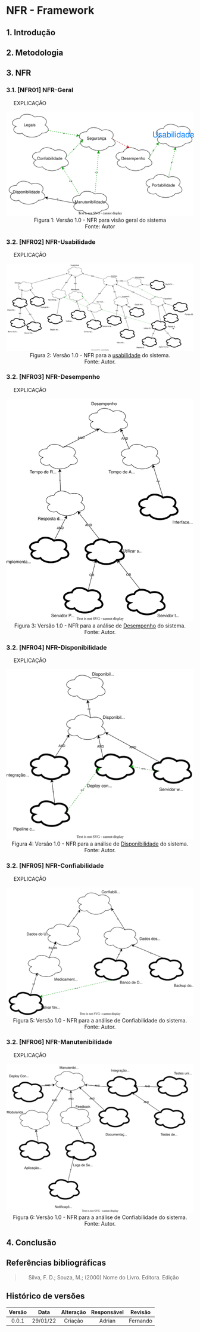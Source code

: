 # NFR - Framework

## 1. Introdução

<p>

</p>

## 2. Metodologia

<p>

</p>

## 3. NFR

<!-- 
<div class="container">
    <div class="row">
        <div class="col">
            <img>
        </div>
    </div>
</div>
-->

### 3.1. [NFR01] NFR-Geral

<div class="container">
    <div class="row">
        <div class="col">
            <p>EXPLICAÇÃO</p>
            <img src="https://raw.githubusercontent.com/Requisitos-de-Software/2021.2-MedSUS/main/docs/assets/nfr/NFR01.svg">
            <figcaption>Figura 1: Versão 1.0 - NFR para visão geral do sistema </figcaption>
            <figcaption>Fonte: Autor</figcaption>
        </div>
    </div>
</div>

### 3.2. [NFR02] NFR-Usabilidade

<div class="container">
    <div class="row">
        <div class="col">
            <p>EXPLICAÇÃO</p>
            <img src="https://raw.githubusercontent.com/Requisitos-de-Software/2021.2-MedSUS/main/docs/assets/nfr/NFR02.svg">
            <figcaption>Figura 2: Versão 1.0 - NFR para a <a href="../supplementary_specification/">usabilidade</a> do sistema. </figcaption>
            <figcaption>Fonte: Autor.</figcaption>
        </div>
    </div>
</div>

### 3.2. [NFR03] NFR-Desempenho

<div class="container">
    <div class="row">
        <div class="col">
            <p>EXPLICAÇÃO</p>
            <img src="https://raw.githubusercontent.com/Requisitos-de-Software/2021.2-MedSUS/main/docs/assets/nfr/NFR03.svg">
            <figcaption>Figura 3: Versão 1.0 - NFR para a análise de <a href="../supplementary_specification/">Desempenho</a> do sistema. </figcaption>
            <figcaption>Fonte: Autor.</figcaption>
        </div>
    </div>
</div>

### 3.2. [NFR04] NFR-Disponibilidade

<div class="container">
    <div class="row">
        <div class="col">
            <p>EXPLICAÇÃO</p>
            <img src="https://raw.githubusercontent.com/Requisitos-de-Software/2021.2-MedSUS/main/docs/assets/nfr/NFR04.svg">
            <figcaption>Figura 4: Versão 1.0 - NFR para a análise de <a href="../supplementary_specification/">Disponibilidade</a> do sistema. </figcaption>
            <figcaption>Fonte: Autor.</figcaption>
        </div>
    </div>
</div>

### 3.2. [NFR05] NFR-Confiabilidade

<div class="container">
    <div class="row">
        <div class="col">
            <p>EXPLICAÇÃO</p>
            <img src="https://raw.githubusercontent.com/Requisitos-de-Software/2021.2-MedSUS/main/docs/assets/nfr/NFR05.svg">
            <figcaption>Figura 5: Versão 1.0 - NFR para a análise de Confiabilidade do sistema. </figcaption>
            <figcaption>Fonte: Autor.</figcaption>
        </div>
    </div>
</div>

### 3.2. [NFR06] NFR-Manutenibilidade

<div class="container">
    <div class="row">
        <div class="col">
            <p>EXPLICAÇÃO</p>
            <img src="https://raw.githubusercontent.com/Requisitos-de-Software/2021.2-MedSUS/main/docs/assets/nfr/NFR06.svg">
            <figcaption>Figura 6: Versão 1.0 - NFR para a análise de Confiabilidade do sistema. </figcaption>
            <figcaption>Fonte: Autor.</figcaption>
        </div>
    </div>
</div>

## 4. Conclusão

<p>

</p>

## Referências bibliográficas

> Silva, F. D.; Souza, M.; (2000) Nome do Livro. Editora. Edição

## Histórico de versões

Versão|Data|Alteração|Responsável|Revisão|
:-:|:-:|:-:|:-:|:-:|
0.0.1|29/01/22|Criação|Adrian|Fernando|

<style>
    p {
        text-indent: 20px; 
        text-align: justify;
    }
    figcaption {
        text-align: center;
    }
</style>